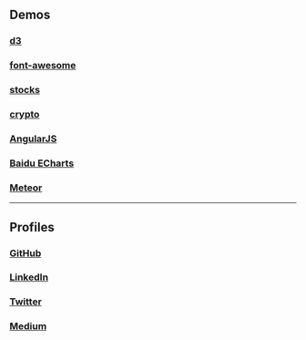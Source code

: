 ## Demos
### [d3](https://ivancampos.github.io/d3/)
### [font-awesome](https://ivancampos.github.io/font-awesome/)
### [stocks](https://ivancampos.github.io/stocks/)
### [crypto](https://ivancampos.github.io/crypto/)
### [AngularJS](https://ivancampos.github.io/JavaScripting/ng-demo/)
### [Baidu ECharts](http://ivancampos.github.io/JavaScripting/Baidu-ECharts/)
### [Meteor](http://ivancampos.com)

----
## Profiles
### [GitHub](https://github.com/IvanCampos)
### [LinkedIn](https://www.linkedin.com/in/ivancampos)
### [Twitter](https://twitter.com/ivancampos)
### [Medium](https://medium.com/@ivancampos/)

